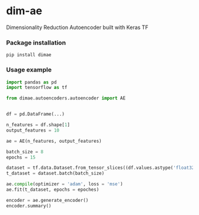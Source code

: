 # dim-ae
Dimensionality Reduction Autoencoder built with Keras TF


### Package installation
```
pip install dimae
```

### Usage example
```python
import pandas as pd
import tensorflow as tf

from dimae.autoencoders.autoencoder import AE


df = pd.DataFrame(...)

n_features = df.shape[1]
output_features = 10

ae = AE(n_features, output_features)

batch_size = 8
epochs = 15

dataset = tf.data.Dataset.from_tensor_slices((df.values.astype('float32'), df.values.astype('float32')))
t_dataset = dataset.batch(batch_size)

ae.compile(optimizer = 'adam', loss = 'mse')
ae.fit(t_dataset, epochs = epoches)

encoder = ae.generate_encoder()
encoder.summary()
```
